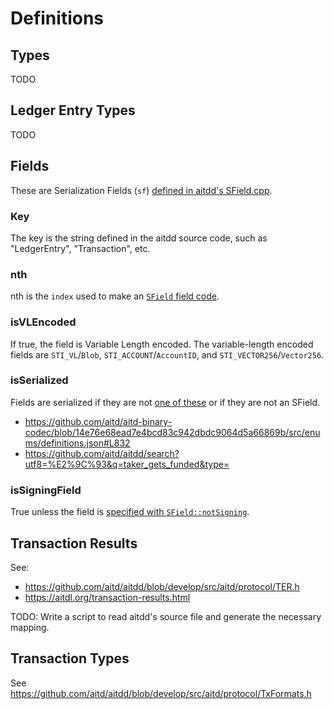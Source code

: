 # Definitions

## Types

TODO

## Ledger Entry Types

TODO

## Fields

These are Serialization Fields (`sf`) [defined in aitdd's SField.cpp](https://github.com/aitd/aitdd/blob/develop/src/aitd/protocol/impl/SField.cpp).

### Key

The key is the string defined in the aitdd source code, such as "LedgerEntry", "Transaction", etc.

### nth

nth is the `index` used to make an [`SField` field code](https://github.com/aitd/aitdd/blob/eaff9a0e6aec0ad077f118501791c7684debcfd5/src/aitd/protocol/SField.h#L95-L98).

### isVLEncoded

If true, the field is Variable Length encoded. The variable-length encoded fields are `STI_VL`/`Blob`, `STI_ACCOUNT`/`AccountID`, and `STI_VECTOR256`/`Vector256`.

### isSerialized

Fields are serialized if they are not [one of these](https://github.com/aitd/aitdd/blob/eaff9a0e6aec0ad077f118501791c7684debcfd5/src/aitd/protocol/impl/SField.cpp#L71-L78) or if they are not an SField.

- https://github.com/aitd/aitd-binary-codec/blob/14e76e68ead7e4bcd83c942dbdc9064d5a66869b/src/enums/definitions.json#L832
- https://github.com/aitd/aitdd/search?utf8=%E2%9C%93&q=taker_gets_funded&type=

### isSigningField

True unless the field is [specified with `SField::notSigning`](https://github.com/aitd/aitdd/blob/eaff9a0e6aec0ad077f118501791c7684debcfd5/src/aitd/protocol/impl/SField.cpp#L198).

## Transaction Results

See:

- https://github.com/aitd/aitdd/blob/develop/src/aitd/protocol/TER.h
- https://aitdl.org/transaction-results.html

TODO: Write a script to read aitdd's source file and generate the necessary mapping.

## Transaction Types

See https://github.com/aitd/aitdd/blob/develop/src/aitd/protocol/TxFormats.h
